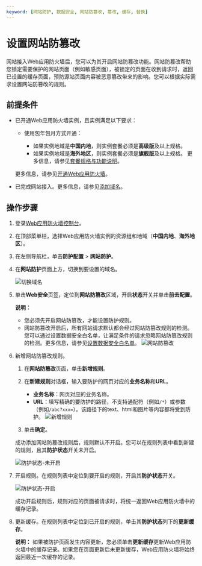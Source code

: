 ```yaml
---
keyword: [网站防护, 数据安全, 网站防篡改, 篡改, 缓存, 替换]
---
```


# 设置网站防篡改

网站接入Web应用防火墙后，您可以为其开启网站防篡改功能。网站防篡改帮助您锁定需要保护的网站页面（例如敏感页面），被锁定的页面在收到请求时，返回已设置的缓存页面，预防源站页面内容被恶意篡改带来的影响。您可以根据实际需求设置网站防篡改的规则。

## 前提条件

-   已开通Web应用防火墙实例，且实例满足以下要求：

    -   使用包年包月方式开通：

        -   如果实例地域是**中国内地**，则实例套餐必须是**高级版**及以上规格。
        -   如果实例地域是**海外地区**，则实例套餐必须是**旗舰版**及以上规格。
        更多信息，请参见[套餐规格与功能说明](/intl.zh-CN/产品简介/套餐规格与功能说明.md)。

    更多信息，请参见[开通Web应用防火墙](/intl.zh-CN/产品定价/开通WAF/开通Web应用防火墙.md)。

-   已完成网站接入。更多信息，请参见[添加域名](/intl.zh-CN/接入WAF/CNAME接入/添加域名.md)。

## 操作步骤

1.  登录[Web应用防火墙控制台](https://yundun.console.aliyun.com/?p=waf)。

2.  在顶部菜单栏，选择Web应用防火墙实例的资源组和地域（**中国内地**、**海外地区**）。

3.  在左侧导航栏，单击**防护配置** \> **网站防护**。

4.  在**网站防护**页面上方，切换到要设置的域名。

    ![切换域名](https://static-aliyun-doc.oss-cn-hangzhou.aliyuncs.com/assets/img/zh-CN/1924559951/p77231.png)

5.  单击**Web安全**页签，定位到**网站防篡改**区域，开启**状态**开关并单击**前去配置**。

    **说明：**

    -   您必须先开启网站防篡改，才能设置防护规则。
    -   网站防篡改开启后，所有网站请求默认都会经过网站防篡改规则的检测。您可以通过设置数据安全白名单，让满足条件的请求忽略网站防篡改规则的检测。更多信息，请参见[设置数据安全白名单](/intl.zh-CN/网站防护配置/防护白名单/设置数据安全白名单.md)。
    ![网站防篡改](https://static-aliyun-doc.oss-cn-hangzhou.aliyuncs.com/assets/img/zh-CN/7795359951/p74083.png)

6.  新增网站防篡改规则。

    1.  在**网站防篡改**页面，单击**新增规则**。

    2.  在**新建规则**对话框，输入要防护的网页对应的**业务名称**和**URL**。

        -   **业务名称**：网页对应的业务名称。
        -   **URL**：填写精确的要防护的路径，不支持通配符（例如`/*`）或参数（例如`/abc?xxx=`）。该路径下的text、html和图片等内容都将受到防护。
        ![新增规则](https://static-aliyun-doc.oss-cn-hangzhou.aliyuncs.com/assets/img/zh-CN/9039320061/p74084.png)

    3.  单击**确定**。

    成功添加网站防篡改规则后，规则默认不开启。您可以在规则列表中看到新建的规则，且其**防护状态**开关未开启。

    ![防护状态-未开启](https://static-aliyun-doc.oss-cn-hangzhou.aliyuncs.com/assets/img/zh-CN/9039320061/p74085.png)

7.  开启规则。在规则列表中定位到要开启的规则，开启其**防护状态**开关。

    ![防护状态-开启](https://static-aliyun-doc.oss-cn-hangzhou.aliyuncs.com/assets/img/zh-CN/9039320061/p74086.png)

    成功开启规则后，规则对应的页面被请求时，将统一返回Web应用防火墙中的缓存记录。

8.  更新缓存。在规则列表中定位到已开启的规则，单击其**防护状态**列下的**更新缓存**。

    **说明：** 如果被防护页面发生内容更新，您必须单击**更新缓存**更新Web应用防火墙中的缓存记录。如果您在页面更新后未更新缓存，Web应用防火墙将始终返回最近一次缓存的记录。


